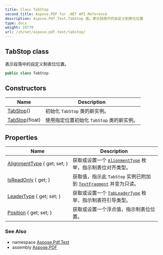 ```yaml
---
title: Class TabStop
second_title: Aspose.PDF for .NET API Reference
description: Aspose.Pdf.Text.TabStop 类。表示段落中的自定义制表位位置
type: docs
weight: 10770
url: /zh/net/aspose.pdf.text/tabstop/
---
```

## TabStop class

表示段落中的自定义制表位位置。

```csharp
public class TabStop
```

## Constructors

| Name | Description |
| --- | --- |
| [TabStop](tabstop/#constructor)() | 初始化 `TabStop` 类的新实例。 |
| [TabStop](tabstop/#constructor_1)(float) | 使用指定位置初始化 `TabStop` 类的新实例。 |

## Properties

| Name | Description |
| --- | --- |
| [AlignmentType](../../aspose.pdf.text/tabstop/alignmenttype/) { get; set; } | 获取或设置一个 [`AlignmentType`](./alignmenttype/) 枚举，指示制表位对齐类型。 |
| [IsReadOnly](../../aspose.pdf.text/tabstop/isreadonly/) { get; } | 获取值，指示此 `TabStop` 实例已附加到 [`TextFragment`](../textfragment/) 并变为只读。 |
| [LeaderType](../../aspose.pdf.text/tabstop/leadertype/) { get; set; } | 获取或设置一个 [`TabLeaderType`](../tableadertype/) 枚举，指示制表符引导类型。 |
| [Position](../../aspose.pdf.text/tabstop/position/) { get; set; } | 获取或设置一个浮点值，指示制表位位置。 |

### See Also

* namespace [Aspose.Pdf.Text](../../aspose.pdf.text/)
* assembly [Aspose.PDF](../../)